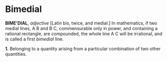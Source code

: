 # Bimedial

**BIME'DIAL**, _adjective_ \[Latin bis, twice, and medial.\] In mathematics, if two medial lines, A B and B C, commensurable only in power, and containing a rational rectangle, are compounded, the whole line A C will be irrational, and is called a first _bimedial_ line.

**1.** Belonging to a quantity arising from a particular combination of two other quantities.